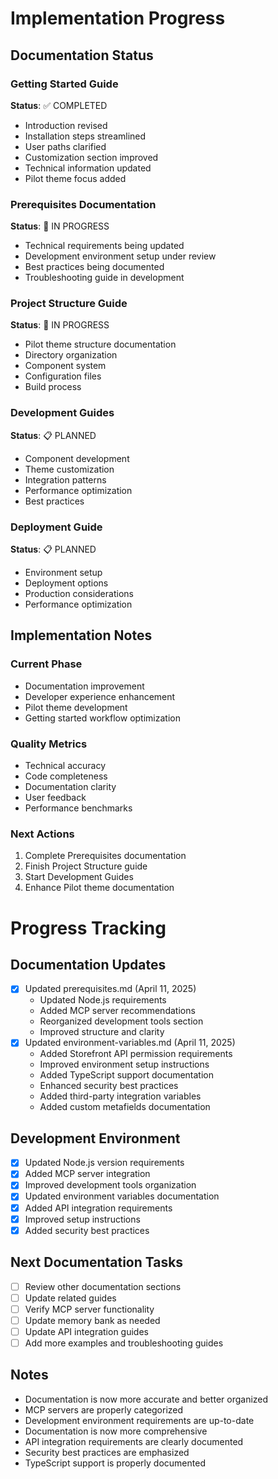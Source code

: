 # Implementation Progress

## Documentation Status

### Getting Started Guide
**Status**: ✅ COMPLETED
- Introduction revised
- Installation steps streamlined
- User paths clarified
- Customization section improved
- Technical information updated
- Pilot theme focus added

### Prerequisites Documentation
**Status**: 🔄 IN PROGRESS
- Technical requirements being updated
- Development environment setup under review
- Best practices being documented
- Troubleshooting guide in development

### Project Structure Guide
**Status**: 🔄 IN PROGRESS
- Pilot theme structure documentation
- Directory organization
- Component system
- Configuration files
- Build process

### Development Guides
**Status**: 📋 PLANNED
- Component development
- Theme customization
- Integration patterns
- Performance optimization
- Best practices

### Deployment Guide
**Status**: 📋 PLANNED
- Environment setup
- Deployment options
- Production considerations
- Performance optimization

## Implementation Notes

### Current Phase
- Documentation improvement
- Developer experience enhancement
- Pilot theme development
- Getting started workflow optimization

### Quality Metrics
- Technical accuracy
- Code completeness
- Documentation clarity
- User feedback
- Performance benchmarks

### Next Actions
1. Complete Prerequisites documentation
2. Finish Project Structure guide
3. Start Development Guides
4. Enhance Pilot theme documentation

# Progress Tracking

## Documentation Updates
- [x] Updated prerequisites.md (April 11, 2025)
  - Updated Node.js requirements
  - Added MCP server recommendations
  - Reorganized development tools section
  - Improved structure and clarity
- [x] Updated environment-variables.md (April 11, 2025)
  - Added Storefront API permission requirements
  - Improved environment setup instructions
  - Added TypeScript support documentation
  - Enhanced security best practices
  - Added third-party integration variables
  - Added custom metafields documentation

## Development Environment
- [x] Updated Node.js version requirements
- [x] Added MCP server integration
- [x] Improved development tools organization
- [x] Updated environment variables documentation
- [x] Added API integration requirements
- [x] Improved setup instructions
- [x] Added security best practices

## Next Documentation Tasks
- [ ] Review other documentation sections
- [ ] Update related guides
- [ ] Verify MCP server functionality
- [ ] Update memory bank as needed
- [ ] Update API integration guides
- [ ] Add more examples and troubleshooting guides

## Notes
- Documentation is now more accurate and better organized
- MCP servers are properly categorized
- Development environment requirements are up-to-date
- Documentation is now more comprehensive
- API integration requirements are clearly documented
- Security best practices are emphasized
- TypeScript support is properly documented 